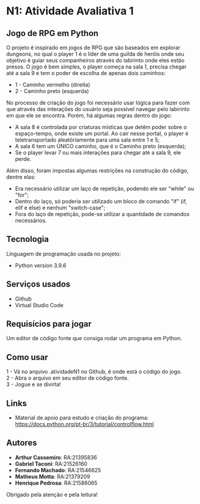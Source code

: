 # N1: Atividade Avaliativa 1
## Jogo de RPG em Python 
O projeto é inspirado em jogos de RPG que são baseados em explorar dungeons, no qual o player 1 é o líder de uma guilda de heróis onde seu objetivo é guiar seus companheiros através do labirinto onde eles estão presos.
O jogo é bem simples, o player começa na sala 1, precisa chegar até a sala 9 e tem o poder de escolha de apenas dois caminhos:
* 1 - Caminho vermelho (direita)
* 2 - Caminho preto (esquerda)


No processo de criação do jogo foi necessário usar lógica para fazer com que através das interações do usuário seja possível navegar pelo labirinto em que ele se encontra. 
Porém, há algumas regras dentro do jogo:
* A sala 8 é controlada por criaturas místicas que detêm poder sobre o espaço-tempo, onde existe um portal. Ao cair nesse portal, o player é teletransportado aleatóriamente para uma sala entre 1 e 5;
* A sala 6 tem um ÚNICO caminho, que é o Caminho preto (esquerda);
* Se o player levar 7 ou mais interações para chegar até a sala 9, ele perde.


Além disso, foram impostas algumas restrições na construção do código, dentre elas:
* Era necessário utilizar um laço de repetição, podendo ele ser "while" ou "for";
* Dentro do laço, só poderia ser utilizado um bloco de comando "if" (if, elif e else) e nenhum "switch-case";
* Fora do laço de repetição, pode-se utilizar a quantidade de comandos necessários.
 
## Tecnologia 
 
Linguagem de programação usada no projeto:
 
* Python version 3.9.6
 
## Serviços usados
 
* Github
* Virtual Studio Code
 
## Requisícios para jogar

Um editor de código fonte que consiga rodar um programa em Python. 
 
## Como usar
 
1 - Vá no arquivo .atividadeN1 no Github, é onde está o código do jogo.\
2 - Abra o arquivo em seu editor de código fonte.\
3 - Jogue e se divirta!
  
## Links
 
* Material de apoio para estudo e criação do programa: https://docs.python.org/pt-br/3/tutorial/controlflow.html
 
## Autores
 
* **Arthur Cassemiro**: RA:21395836
* **Gabriel Taconi**: RA:21526160
* **Fernando Machado**: RA:21546625
* **Matheus Motta**: RA:21379209
* **Henrique Pedrosa**: RA:21586065
 
Obrigado pela atenção e pela leitura!
